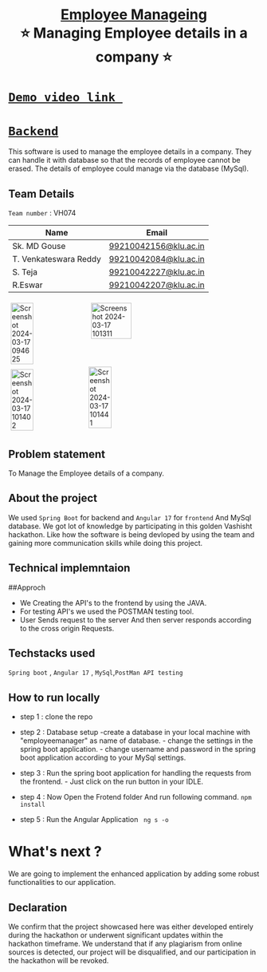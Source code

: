 <h1 align="center" style="border-bottom: none">
    <b>
        <a href="https://www.google.com"> Employee Manageing </a><br>
    </b>
    ⭐️ Managing Employee details in a company ⭐️ <br>
</h1>

#   [`Demo video link `](https://drive.google.com/file/d/18PJ0pI3Gkaksj8qbHavbenTmzfIpPAxt/view?usp=sharing)
#   [`Backend`](https://drive.google.com/drive/folders/1JFIJ6iWXERSNhniXXJobM5EdcjXrgQEh?usp=sharing)
This software is used to manage the employee details in a company. They can handle it with database so that the records of employee cannot be erased.
The details of employee could manage via the database (MySql).
## Team Details
`Team number` : VH074

| Name    | Email           |
|---------|-----------------|
| Sk. MD Gouse | 99210042156@klu.ac.in |
| T. Venkateswara Reddy| 99210042084@klu.ac.in|
| S. Teja | 99210042227@klu.ac.in |
| R.Eswar | 99210042207@klu.ac.in |

<div style="display: flex; flex-wrap: wrap;">
    
<img width="781" alt="Screenshot 2024-03-17 094625" src="https://github.com/Gouse08/vashisht-hakothan/assets/159637811/35af3327-e267-4ebd-816f-7933ae8655a6" alt="Image 1" style="width: 30%; margin: 5px;">
<img width="934" alt="Screenshot 2024-03-17 101311" src="https://github.com/Gouse08/vashisht-hakothan/assets/159637811/51f82e0e-1035-4508-a101-9b984d922241" alt="Image 2" style="width: 40%; margin: 5px;">
<img width="960" alt="Screenshot 2024-03-17 101402" src="https://github.com/Gouse08/vashisht-hakothan/assets/159637811/324e89e0-003c-45eb-8e6c-c7eebd3b2df3" alt="Image 3" style="width: 30%; margin: 5px;">
<img width="986" alt="Screenshot 2024-03-17 101441" src="https://github.com/Gouse08/vashisht-hakothan/assets/159637811/3b92895a-f327-4447-abc8-debf43b7b244" style="width: 30%;">

       
</div>

## Problem statement 
  To Manage the Employee details of a company.
## About the project
  We used ```Spring Boot``` for backend and ```Angular 17``` for ```frontend``` And MySql database. We got lot of knowledge by participating in this golden Vashisht hackathon. Like how the software is being devloped by using the team and gaining more communication skills while doing this project.
  

## Technical implemntaion 
##Approch
- We Creating the API's to the frontend by using the JAVA. 
- For testing API's we used the POSTMAN testing tool.
- User Sends request to the server And then server responds according to the cross origin Requests.

## Techstacks used 
`Spring boot` , `Angular 17` , `MySql`,`PostMan API testing`

## How to run locally  
- step 1 : clone the repo
- step 2 : Database setup
      -create a database in your local machine with "employeemanager" as name of database.
      - change the settings in the spring boot application.
      - change username and password in the spring boot application according to your MySql settings.

- step 3 : Run the spring boot application for handling the requests from the frontend.
          - Just click on the run button in your IDLE.
- step 4 : Now Open the Frotend folder And run following command.
          ```
          npm install
          ```
- step 5 : Run the Angular Application
        ``` ng s -o```


# What's next ?
We are going to implement the enhanced application by adding some robust functionalities to our application. 

## Declaration
We confirm that the project showcased here was either developed entirely during the hackathon or underwent significant updates within the hackathon timeframe. We understand that if any plagiarism from online sources is detected, our project will be disqualified, and our participation in the hackathon will be revoked.
